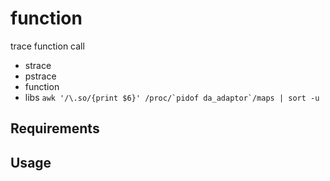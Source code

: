 # function

trace function call

- strace
- pstrace
- function
- libs ```awk '/\.so/{print $6}' /proc/`pidof da_adaptor`/maps | sort -u```

## Requirements

## Usage
